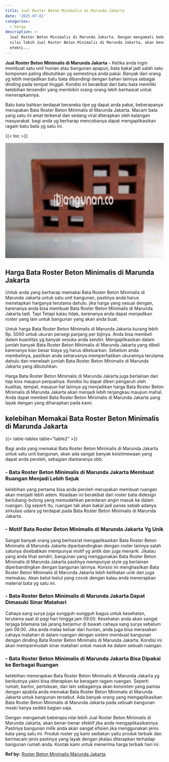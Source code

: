 ```yaml
---
title: Jual Roster Beton Minimalis di Marunda Jakarta
date: '2025-07-01'
categories:
  - harga
description: >-
  Jual Roster Beton Minimalis di Marunda Jakarta. Dengan mengamati beberapa
  nilai lebih Jual Roster Beton Minimalis di Marunda Jakarta, akan benar-benar
  efekti...
---
```


**Jual Roster Beton Minimalis di Marunda Jakarta** – Ketika anda ingin membuat satu unit hunian atau bangunan apapun, bata bakal jadi salah satu komponen paling dibutuhkan yg semestinya anda pakai. Banyak dari orang yg lebih menjadikan batu bata dibandingi dengan bahan lainnya sebagai dinding pada tempat tinggal. Kondisi ini berakibat dari batu bata memiliki kelebihan tersendiri yang membikin orang-orang lebih berhasrat untuk menerapkannya.

Batu bata bahkan terdapat beraneka tipe yg dapat anda pakai, beberapanya merupakan Bata Roster Beton Minimalis di Marunda Jakarta. Macam bata yang satu ini amat terkenal dan sedang viral diterapkan oleh kalangan masyarakat. bagi anda yg berharap mencobanya dapat mengaplikasikan ragam batu bata yg satu ini.

{{< toc >}}

![Jual Roster Beton Minimalis di Marunda Jakarta](/images/bata-roster-minimalis-09.png)

## Harga Bata Roster Beton Minimalis di Marunda Jakarta

Untuk anda yang berharap memakai Bata Roster Beton Minimalis di Marunda Jakarta untuk satu unit bangunan, pastinya anda harus menetapkan harganya terutama dahulu. jika harga yang sesuai dengan, karenanya anda bisa membuat Bata Roster Beton Minimalis di Marunda Jakarta tadi. Tapi Tetapi kalau tidak, karenanya anda dapat menjadikan roster yang lain untuk bangunan yang akan anda buat.

Untuk harga Bata Roster Beton Minimalis di Marunda Jakarta kurang lebih Rp. 5000 untuk ukuran persegi panjang per bijinya. Anda bisa membeli dalam kuantitas yg banyak sesuka anda sendiri. Mengaplikasikan dalam jumlah banyak Bata Roster Beton Minimalis di Marunda Jakarta yang dibeli karenanya kian besar biaya yg harus dikeluarkan. Sebelum anda membelinya, pastikan anda seharusnya memperhatikan ukurannya terutama dahulu dan menelaah jumlah Bata Roster Beton Minimalis di Marunda Jakarta yang dibutuhkan.

Harga Bata Roster Beton Minimalis di Marunda Jakarta juga berlainan dari tiap kios maupun penjualnya. Kondisi itu dapat diberi pengaruh oleh kualitas, tempat, maupun hal lainnya yg menjadikan harga Bata Roster Beton Minimalis di Marunda Jakarta akan menjadi lebih terjangkau maupun mahal. Anda dapat membeli Bata Roster Beton Minimalis di Marunda Jakarta yang layak dengan yang diharapkan pada kami.

## kelebihan Memakai Bata Roster Beton Minimalis di Marunda Jakarta

{{< table-tables table="table2" >}}

Bagi anda yang memakai Bata Roster Beton Minimalis di Marunda Jakarta untuk satu unit bangunan, akan ada sangat banyak keistimewaan yang dapat anda peroleh, sebagian diantaranya sbb:

### \- Bata Roster Beton Minimalis di Marunda Jakarta Membuat Ruangan Menjadi Lebih Sejuk

kelebihan yang pertama bisa anda peroleh merupakan membuat ruangan akan menjadi lebih adem. Keadaan ini berakibat dari roster bata didesign berlubang-bolong yang memudahkan peredaran angin masuk ke dalam ruangan. Dg seperti itu, ruangan tak akan bakal jadi panas sebab adanya sirkulasi udara yg terdapat pada Bata Roster Beton Minimalis di Marunda Jakarta.

### \- Motif Bata Roster Beton Minimalis di Marunda Jakarta Yg Unik

Sangat banyak orang yang berhasrat mengaplikasikan Bata Roster Beton Minimalis di Marunda Jakarta diperbandingkan dengan roster lainnya salah satunya disebabkan mempunyai motif yg antik dan juga menarik. Jikalau yang anda lihat sendiri, bangunan yang menggunakan Bata Roster Beton Minimalis di Marunda Jakarta pastinya mempunyai style yg berlainan diperbandingkan dengan bangunan lainnya. Konsisi ini menghasilkan Bata Roster Beton Minimalis di Marunda Jakarta lebih kelihatan unik dan juga memukau. Akan betul-betul yang cocok dengan kalau anda menerapkan material bata yg satu ini.

### \- Bata Roster Beton Minimalis di Marunda Jakarta Dapat Dimasuki Sinar Matahari

Cahaya sang surya juga sungguh-sungguh bagus untuk kesehatan, terutama saat di pagi hari hingga jam 09.00. Kesehatan anda akan sangat terjaga bilamana tak jarang berjemur di bawah cahaya sang surya sebelum jam 09.00. Jika anda malas keluar dari hunian, anda juga bisa merasakan cahaya matahari di dalam ruangan dengan sistem membuat bangunan dengan dinding Bata Roster Beton Minimalis di Marunda Jakarta. Kondisi ini akan mempermudah sinar matahari untuk masuk ke dalam sebuah ruangan.

### \- Bata Roster Beton Minimalis di Marunda Jakarta Bisa Dipakai ke Berbagai Ruangan

kelebihan menerapkan Bata Roster Beton Minimalis di Marunda Jakarta yg berikutnya yakni bisa diterapkan ke beragam ragam ruangan. Seperti rumah, kantor, pertokoan, dan lain sebagainya akan konsisten yang pantas dengan apabila anda memakai Bata Roster Beton Minimalis di Marunda Jakarta untuk bangunan tersebut. Ada banyak orang yang mengaplikasikan Bata Roster Beton Minimalis di Marunda Jakarta pada sebuah bangunan meski hanya sedikit bagian saja.

Dengan mengamati beberapa nilai lebih Jual Roster Beton Minimalis di Marunda Jakarta, akan benar-benar efektif jika anda mengaplikasikannya. Pastinya bangunan milik anda akan sangat efisien jika menggunakan jenis bata yang satu ini. Produk roster yg kami sediakan yaitu produk terbaik dan bermacam jenis pastinya yang layak dengan jikalau diterapkan terhadap bangunan rumah anda. Kontak kami untuk menerima harga terbaik hari ini.

**Ref by:** [Roster Beton Minimalis Marunda Jakarta](https://id.wikipedia.org/wiki/Roster)
